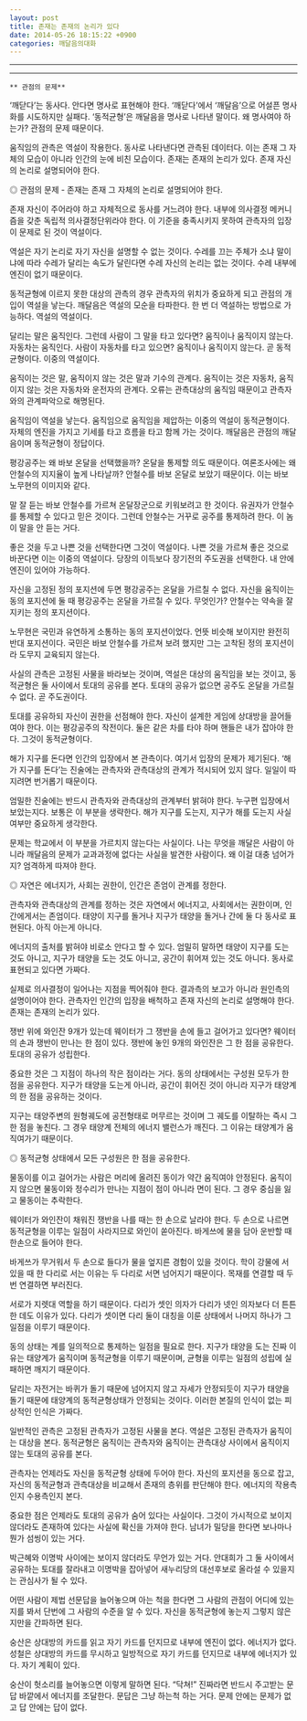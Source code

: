 ```yaml
---
layout: post
title: 존재는 존재의 논리가 있다
date: 2014-05-26 18:15:22 +0900
categories: 깨달음의대화
---
```


**** 

****

  

    ** 관점의 문제** 

  


‘깨닫다’는 동사다. 안다면 명사로 표현해야 한다. ‘깨닫다’에서 ‘깨달음’으로 어설픈 명사화를 시도하지만 실패다. ‘동적균형’은 깨달음을 명사로 나타낸 말이다. 왜 명사여야 하는가? 관점의 문제 때문이다.

  


움직임의 관측은 역설이 작용한다. 동사로 나타낸다면 관측된 데이터다. 이는 존재 그 자체의 모습이 아니라 인간의 눈에 비친 모습이다. 존재는 존재의 논리가 있다. 존재 자신의 논리로 설명되어야 한다. 

  


◎ 관점의 문제 - 존재는 존재 그 자체의 논리로 설명되어야 한다. 

  


존재 자신이 주어라야 하고 자체적으로 동사를 거느려야 한다. 내부에 의사결정 메커니즘을 갖춘 독립적 의사결정단위라야 한다. 이 기준을 충족시키지 못하여 관측자의 입장이 문제로 된 것이 역설이다.

  


역설은 자기 논리로 자기 자신을 설명할 수 없는 것이다. 수레를 끄는 주체가 소냐 말이냐에 따라 수레가 달리는 속도가 달린다면 수레 자신의 논리는 없는 것이다. 수레 내부에 엔진이 없기 때문이다. 

  


동적균형에 이르지 못한 대상의 관측의 경우 관측자의 위치가 중요하게 되고 관점의 개입이 역설을 낳는다. 깨달음은 역설의 모순을 타파한다. 한 번 더 역설하는 방법으로 가능하다. 역설의 역설이다. 

  


달리는 말은 움직인다. 그런데 사람이 그 말을 타고 있다면? 움직이나 움직이지 않는다. 자동차는 움직인다. 사람이 자동차를 타고 있으면? 움직이나 움직이지 않는다. 곧 동적균형이다. 이중의 역설이다. 

  


움직이는 것은 말, 움직이지 않는 것은 말과 기수의 관계다. 움직이는 것은 자동차, 움직이지 않는 것은 자동차와 운전자의 관계다. 오류는 관측대상의 움직임 때문이고 관측자와의 관계파악으로 해명된다. 

  


움직임이 역설을 낳는다. 움직임으로 움직임을 제압하는 이중의 역설이 동적균형이다. 자체의 엔진을 가지고 기세를 타고 흐름을 타고 함께 가는 것이다. 깨달음은 관점의 깨달음이며 동적균형이 정답이다.

  


평강공주는 왜 바보 온달을 선택했을까? 온달을 통제할 의도 때문이다. 여론조사에는 왜 안철수의 지지율이 높게 나타날까? 안철수를 바보 온달로 보았기 때문이다. 이는 바보 노무현의 이미지와 같다. 

  


말 잘 듣는 바보 안철수를 가르쳐 온달장군으로 키워보려고 한 것이다. 유권자가 안철수를 통제할 수 있다고 믿은 것이다. 그런데 안철수는 거꾸로 공주를 통제하려 한다. 이 놈이 말을 안 듣는 거다. 

  


좋은 것을 두고 나쁜 것을 선택한다면 그것이 역설이다. 나쁜 것을 가르쳐 좋은 것으로 바꾼다면 이는 이중의 역설이다. 당장의 이득보다 장기전의 주도권을 선택한다. 내 안에 엔진이 있어야 가능하다.

  


자신을 고정된 정의 포지션에 두면 평강공주는 온달을 가르칠 수 없다. 자신을 움직이는 동의 포지션에 둘 때 평강공주는 온달을 가르칠 수 있다. 무엇인가? 안철수는 약속을 잘 지키는 정의 포지션이다.

  


노무현은 국민과 유연하게 소통하는 동의 포지션이었다. 언뜻 비슷해 보이지만 완전히 반대 포지션이다. 국민은 바보 안철수를 가르쳐 보려 했지만 그는 고착된 정의 포지션이라 도무지 교육되지 않는다. 

  


사실의 관측은 고정된 사물을 바라보는 것이며, 역설은 대상의 움직임을 보는 것이고, 동적균형은 둘 사이에서 토대의 공유를 본다. 토대의 공유가 없으면 공주도 온달을 가르칠 수 없다. 곧 주도권이다.

  


토대를 공유하되 자신이 권한을 선점해야 한다. 자신이 설계한 게임에 상대방을 끌어들여야 한다. 이는 평강공주의 작전이다. 둘은 같은 차를 타야 하며 핸들은 내가 잡아야 한다. 그것이 동적균형이다. 

  


해가 지구를 돈다면 인간의 입장에서 본 관측이다. 여기서 입장의 문제가 제기된다. ‘해가 지구를 돈다’는 진술에는 관측자와 관측대상의 관계가 적시되어 있지 않다. 일일이 따지려면 번거롭기 때문이다.

  


엄밀한 진술에는 반드시 관측자와 관측대상의 관계부터 밝혀야 한다. 누구편 입장에서 보았는지다. 보통은 이 부분을 생략한다. 해가 지구를 도는지, 지구가 해를 도는지 사실여부만 중요하게 생각한다. 

  


문제는 학교에서 이 부분을 가르치지 않는다는 사실이다. 나는 무엇을 깨달은 사람이 아니라 깨달음의 문제가 교과과정에 없다는 사실을 발견한 사람이다. 왜 이걸 대충 넘어가지? 엄격하게 따져야 한다.

  


◎ 자연은 에너지가, 사회는 권한이, 인간은 존엄이 관계를 정한다. 

  


관측자와 관측대상의 관계를 정하는 것은 자연에서 에너지고, 사회에서는 권한이며, 인간에게서는 존엄이다. 태양이 지구를 돌거나 지구가 태양을 돌거나 간에 둘 다 동사로 표현된다. 아직 아는게 아니다.

  


에너지의 출처를 밝혀야 비로소 안다고 할 수 있다. 엄밀히 말하면 태양이 지구를 도는 것도 아니고, 지구가 태양을 도는 것도 아니고, 공간이 휘어져 있는 것도 아니다. 동사로 표현되고 있다면 가짜다.

  


실제로 의사결정이 일어나는 지점을 찍어줘야 한다. 결과측의 보고가 아니라 원인측의 설명이어야 한다. 관측자인 인간의 입장을 배척하고 존재 자신의 논리로 설명해야 한다. 존재는 존재의 논리가 있다. 

  


쟁반 위에 와인잔 9개가 있는데 웨이터가 그 쟁반을 손에 들고 걸어가고 있다면? 웨이터의 손과 쟁반이 만나는 한 점이 있다. 쟁반에 놓인 9개의 와인잔은 그 한 점을 공유한다. 토대의 공유가 성립한다. 

  


중요한 것은 그 지점이 하나의 작은 점이라는 거다. 동의 상태에서는 구성원 모두가 한 점을 공유한다. 지구가 태양을 도는게 아니라, 공간이 휘어진 것이 아니라 지구가 태양계의 한 점을 공유하는 것이다. 

  


지구는 태양주변의 원형궤도에 공전형태로 머무르는 것이며 그 궤도를 이탈하는 즉시 그 한 점을 놓친다. 그 경우 태양계 전체의 에너지 밸런스가 깨진다. 그 이유는 태양계가 움직여가기 때문이다. 

  


◎ 동적균형 상태에서 모든 구성원은 한 점을 공유한다. 

  


물동이를 이고 걸어가는 사람은 머리에 올려진 동이가 약간 움직여야 안정된다. 움직이지 않으면 물동이와 정수리가 만나는 지점이 점이 아니라 면이 된다. 그 경우 중심을 잃고 물동이는 추락한다. 

  


웨이터가 와인잔이 채워진 쟁반을 나를 때는 한 손으로 날라야 한다. 두 손으로 나르면 동적균형을 이루는 일점이 사라지므로 와인이 쏟아진다. 바게쓰에 물을 담아 운반할 때 한손으로 들어야 한다. 

  


바게쓰가 무거워서 두 손으로 들다가 물을 엎지른 경험이 있을 것이다. 학이 강물에 서 있을 때 한 다리로 서는 이유는 두 다리로 서면 넘어지기 때문이다. 목재를 연결할 때 두 번 연결하면 부러진다. 

  


서로가 지렛대 역할을 하기 때문이다. 다리가 셋인 의자가 다리가 넷인 의자보다 더 튼튼한 데도 이유가 있다. 다리가 셋이면 다리 둘이 대칭을 이룬 상태에서 나머지 하나가 그 일점을 이루기 때문이다. 

  


동의 상태는 계를 일의적으로 통제하는 일점을 필요로 한다. 지구가 태양을 도는 진짜 이유는 태양계가 움직이며 동적균형을 이루기 때문이며, 균형을 이루는 일점의 성립에 실패하면 깨지기 때문이다. 

  


달리는 자전거는 바퀴가 돌기 때문에 넘어지지 않고 자세가 안정되듯이 지구가 태양을 돌기 때문에 태양계의 동적균형상태가 안정되는 것이다. 이러한 본질의 인식이 없는 피상적인 인식은 가짜다. 

  


일반적인 관측은 고정된 관측자가 고정된 사물을 본다. 역설은 고정된 관측자가 움직이는 대상을 본다. 동적균형은 움직이는 관측자와 움직이는 관측대상 사이에서 움직이지 않는 토대의 공유를 본다. 

  


관측자는 언제라도 자신을 동적균형 상태에 두어야 한다. 자신의 포지션을 동으로 잡고, 자신의 동적균형과 관측대상을 비교해서 존재의 층위를 판단해야 한다. 에너지의 작용측인지 수용측인지 본다.

  


중요한 점은 언제라도 토대의 공유가 숨어 있다는 사실이다. 그것이 가시적으로 보이지 않더라도 존재하여 있다는 사실에 확신을 가져야 한다. 남녀가 밀당을 한다면 보나마나 뭔가 섬씽이 있는 거다. 

  


박근혜와 이명박 사이에는 보이지 않더라도 무언가 있는 거다. 안대희가 그 둘 사이에서 공유하는 토대를 잘라내고 이명박을 잡아넣어 새누리당의 대선후보로 올라설 수 있을지는 관심사가 될 수 있다. 

  


어떤 사람이 제법 선문답을 늘어놓으며 아는 척을 한다면 그 사람의 관점이 어디에 있는지를 봐서 단번에 그 사람의 수준을 알 수 있다. 자신을 동적균형에 놓는지 그렇지 않은지만을 간파하면 된다. 

  


숭산은 상대방의 카드를 읽고 자기 카드를 던지므로 내부에 엔진이 없다. 에너지가 없다. 성철은 상대방의 카드를 무시하고 일방적으로 자기 카드를 던지므로 내부에 에너지가 있다. 자기 계획이 있다. 

  


숭산이 헛소리를 늘어놓으면 이렇게 말하면 된다. “닥쳐!” 진짜라면 반드시 주고받는 문답 바깥에서 에너지를 조달한다. 문답은 그냥 하는척 하는 거다. 문제 안에는 문제가 없고 답 안에는 답이 없다.